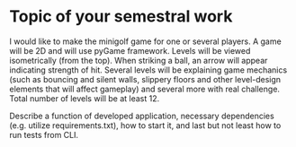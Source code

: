 # Topic of your semestral work
I would like to make the minigolf game for one or several players. A game will be 2D and will use pyGame framework. Levels will be viewed isometrically (from the top). When striking a ball, an arrow will appear indicating strength of hit. Several levels will be explaining game mechanics (such as bouncing and silent walls, slippery floors and other level-design elements that will affect gameplay) and several more with real challenge.  Total number of levels will be at least 12.

Describe a function of developed application, necessary dependencies (e.g. utilize requirements.txt), how to start it, and last but not least how to run tests from CLI.
